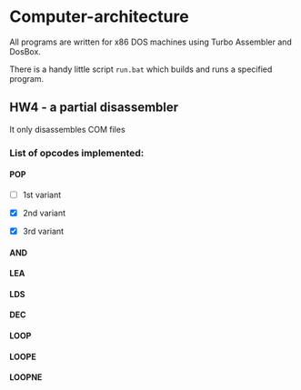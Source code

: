 # Computer-architecture
All programs are written for x86 DOS machines using Turbo Assembler and DosBox.

There is a handy little script `run.bat` which builds and runs a specified program.

## HW4 - a partial disassembler
It only disassembles COM files

### List of opcodes implemented:
#### POP
- [ ] 1st variant
- [x] 2nd variant
- [x] 3rd variant
 

#### AND

#### LEA

#### LDS

#### DEC

#### LOOP

#### LOOPE

#### LOOPNE
